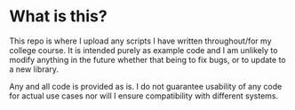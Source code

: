 # What is this?
This repo is where I upload any scripts I have written throughout/for my college course. It is intended purely as example code and I am unlikely to modify anything in the future whether that being to fix bugs, or to update to a new library.

Any and all code is provided as is. I do not guarantee usability of any code for actual use cases nor will I ensure compatibility with different systems.
